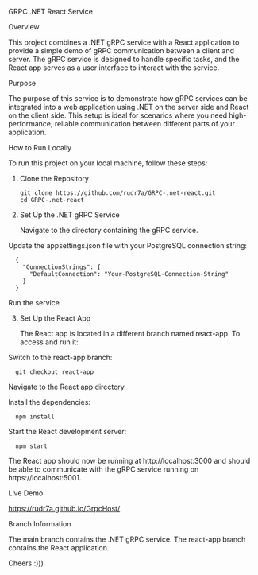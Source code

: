 GRPC .NET React Service


Overview

   This project combines a .NET gRPC service with a React application to provide a simple demo of gRPC communication between a client and server. The gRPC service is designed to handle specific tasks, and the React app serves as a user interface to interact with the service.

Purpose

  The purpose of this service is to demonstrate how gRPC services can be integrated into a web application using .NET on the server side and React on the client side. This setup is ideal for scenarios where you need high-performance, reliable communication           between different parts of your application.

How to Run Locally

  To run this project on your local machine, follow these steps:

1. Clone the Repository
 
       git clone https://github.com/rudr7a/GRPC-.net-react.git
       cd GRPC-.net-react

2. Set Up the .NET gRPC Service
 
   Navigate to the directory containing the gRPC service.   

Update the appsettings.json file with your PostgreSQL connection string:

      {
        "ConnectionStrings": {
          "DefaultConnection": "Your-PostgreSQL-Connection-String"
        }
      }

Run the service

3. Set Up the React App
   
      The React app is located in a different branch named react-app. To access and run it:

Switch to the react-app branch:

      git checkout react-app

Navigate to the React app directory.

  Install the dependencies:

      npm install

Start the React development server:

      npm start

The React app should now be running at http://localhost:3000 and should be able to communicate with the gRPC service running on https://localhost:5001.

Live Demo

   https://rudr7a.github.io/GrpcHost/

Branch Information

  The main branch contains the .NET gRPC service.
  The react-app branch contains the React application.


Cheers :)))
